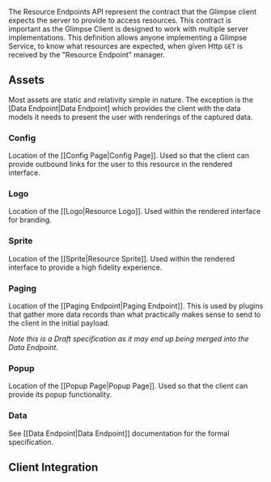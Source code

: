 The Resource Endpoints API represent the contract that the Glimpse client expects the server to provide to access resources. This contract is important as the Glimpse Client is designed to work with multiple server implementations. This definition allows anyone implementing a Glimpse Service, to know what resources are expected, when given Http `GET` is received by the "Resource Endpoint" manager.

## Assets
Most assets are static and relativity simple in nature. The exception is the [Data Endpoint|Data Endpoint] which provides the client with the data models it needs to present the user with renderings of the captured data.

### Config
Location of the [[Config Page|Config Page]]. Used so that the client can provide outbound links for the user to this resource in the rendered interface.

### Logo
Location of the [[Logo|Resource Logo]]. Used within the rendered interface for branding.

### Sprite
Location of the [[Sprite|Resource Sprite]]. Used within the rendered interface to provide a high fidelity experience.

### Paging
Location of the [[Paging Endpoint|Paging Endpoint]]. This is used by plugins that gather more data records than what practically makes sense to send to the client in the initial payload. 

*Note this is a Draft specification as it may end up being merged into the Data Endpoint.*

### Popup
Location of the [[Popup Page|Popup Page]]. Used so that the client can provide its popup functionality.

### Data
See [[Data Endpoint|Data Endpoint]] documentation for the formal specification.

## Client Integration
